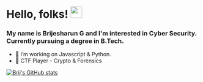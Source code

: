 
# Hello, folks! <img src="https://media.giphy.com/media/Q7LHmoFwVP6Yc1swZs/giphy.gif" width="30px">

### My name is Brijesharun G and I'm interested in Cyber Security. Currently pursuing a degree in B.Tech.

- 🔭 I’m working on Javascript & Python.
- 🤖 CTF Player - Crypto & Forensics


[![Brij's GitHub stats](https://github-readme-stats.vercel.app/api?username=floatingbrij)](https://github.com/anuraghazra/github-readme-stats)

<!--
**floatingbrij/floatingbrij** is a ✨ _special_ ✨ repository because its `README.md` (this file) appears on your GitHub profile.

Here are some ideas to get you started:



- 👯 I’m looking to collaborate on ...
- 🤔 I’m looking for help with ...
- 💬 Ask me about ...

- 😄 Pronouns: ...
- ⚡ Fun fact: ...
-->
